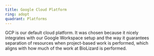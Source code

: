 ```yaml
---
title: Google Cloud Platform
ring: adopt
quadrant: Platforms
---
```


GCP is our default cloud platform. It was chosen because it nicely integrates with our Google Workspace setup and the way it guarantees separation of resources when project-based work is performed, which aligns with how much of the work at BioLizard is performed.
